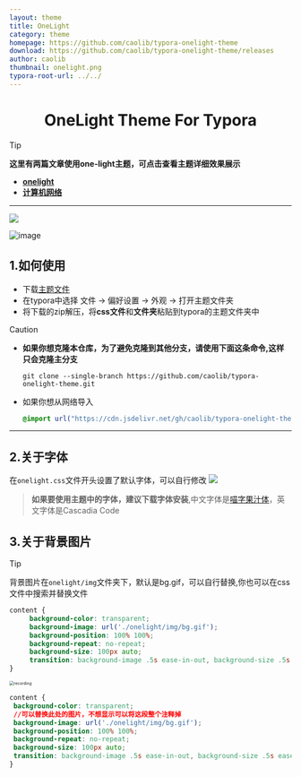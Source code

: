 ```yaml
---
layout: theme
title: OneLight
category: theme
homepage: https://github.com/caolib/typora-onelight-theme
download: https://github.com/caolib/typora-onelight-theme/releases
author: caolib
thumbnail: onelight.png
typora-root-url: ../../
---
```


<h1 align='center'>OneLight Theme For Typora</h1>

> [!tip]
> **这里有两篇文章使用one-light主题，可点击查看主题详细效果展示**
>
> - **[onelight](https://bin-sites.pages.dev/onelight)**
> - **[计算机网络](https://bin-sites.pages.dev/net/计算机网络)**

---

![](https://s2.loli.net/2024/12/15/8owUutvPmiQxCWI.png)

![image](https://s2.loli.net/2024/12/15/8yOnx3Kkj2htecp.png)

## **1.如何使用**

- 下载[主题文件](https://github.com/caolib/typora-onelight-theme/releases)
- 在typora中选择 文件 → 偏好设置 → 外观 → 打开主题文件夹
- 将下载的zip解压，将**css文件**和**文件夹**粘贴到typora的主题文件夹中

> [!caution]
>
> - **如果你想克隆本仓库，为了避免克隆到其他分支，请使用下面这条命令,这样只会克隆主分支**
>
>   ```shell
>   git clone --single-branch https://github.com/caolib/typora-onelight-theme.git
>   ```
>
> - 如果你想从网络导入
>
>   ```css
>   @import url("https://cdn.jsdelivr.net/gh/caolib/typora-onelight-theme@onelight/dist/onelight.min.css");
>   ```

---

## **2.关于字体**

在`onelight.css`文件开头设置了默认字体，可以自行修改
![](https://github.com/user-attachments/assets/ab75260f-cff0-43b7-b8e5-dfea38e8525c)

> **如果要使用主题中的字体，建议下载字体安装**,中文字体是[喵字果汁体](https://clb-cdn.pages.dev/fonts/MiaoZi-GuoZhiTi.ttf)，英文字体是Cascadia Code

## **3.关于背景图片**

> [!tip]
>
> 背景图片在`onelight/img`文件夹下，默认是bg.gif，可以自行替换,你也可以在css文件中搜索并替换文件
>
> ```css
> content {
>      background-color: transparent;
>      background-image: url('./onelight/img/bg.gif');
>      background-position: 100% 100%;
>      background-repeat: no-repeat;
>      background-size: 100px auto;
>      transition: background-image .5s ease-in-out, background-size .5s ease-in-out
> }
> ```
>
> <img src="https://s2.loli.net/2024/12/15/Fn6LcrKWC2dlp1J.gif" alt="recording" style="zoom: 50%;" />

```css
content {
 background-color: transparent;
 //可以替换此处的图片，不想显示可以将这段整个注释掉
 background-image: url('./onelight/img/bg.gif');
 background-position: 100% 100%;
 background-repeat: no-repeat;
 background-size: 100px auto;
 transition: background-image .5s ease-in-out, background-size .5s ease-in-out
}
```
